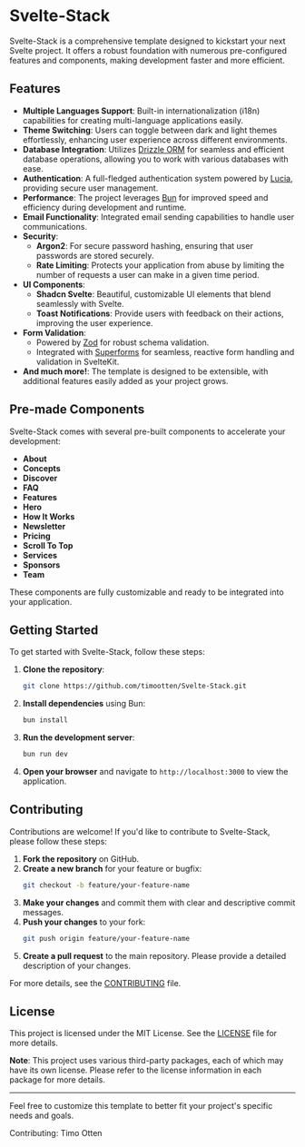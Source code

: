 # Svelte-Stack

Svelte-Stack is a comprehensive template designed to kickstart your next Svelte project. It offers a robust foundation with numerous pre-configured features and components, making development faster and more efficient.

## Features

- **Multiple Languages Support**: Built-in internationalization (i18n) capabilities for creating multi-language applications easily.
- **Theme Switching**: Users can toggle between dark and light themes effortlessly, enhancing user experience across different environments.
- **Database Integration**: Utilizes [Drizzle ORM](https://orm.drizzle.team/) for seamless and efficient database operations, allowing you to work with various databases with ease.
- **Authentication**: A full-fledged authentication system powered by [Lucia](https://lucia-auth.com/), providing secure user management.
- **Performance**: The project leverages [Bun](https://bun.sh/) for improved speed and efficiency during development and runtime.
- **Email Functionality**: Integrated email sending capabilities to handle user communications.
- **Security**:
  - **Argon2**: For secure password hashing, ensuring that user passwords are stored securely.
  - **Rate Limiting**: Protects your application from abuse by limiting the number of requests a user can make in a given time period.
- **UI Components**:
  - **Shadcn Svelte**: Beautiful, customizable UI elements that blend seamlessly with Svelte.
  - **Toast Notifications**: Provide users with feedback on their actions, improving the user experience.
- **Form Validation**:
  - Powered by [Zod](https://zod.dev/) for robust schema validation.
  - Integrated with [Superforms](https://github.com/ciscoheat/superforms) for seamless, reactive form handling and validation in SvelteKit.
- **And much more!**: The template is designed to be extensible, with additional features easily added as your project grows.

## Pre-made Components

Svelte-Stack comes with several pre-built components to accelerate your development:

- **About**
- **Concepts**
- **Discover**
- **FAQ**
- **Features**
- **Hero**
- **How It Works**
- **Newsletter**
- **Pricing**
- **Scroll To Top**
- **Services**
- **Sponsors**
- **Team**

These components are fully customizable and ready to be integrated into your application.

## Getting Started

To get started with Svelte-Stack, follow these steps:

1. **Clone the repository**:

   ```bash
   git clone https://github.com/timootten/Svelte-Stack.git
   ```

2. **Install dependencies** using Bun:

   ```bash
   bun install
   ```

3. **Run the development server**:

   ```bash
   bun run dev
   ```

4. **Open your browser** and navigate to `http://localhost:3000` to view the application.

## Contributing

Contributions are welcome! If you'd like to contribute to Svelte-Stack, please follow these steps:

1. **Fork the repository** on GitHub.
2. **Create a new branch** for your feature or bugfix:
   ```bash
   git checkout -b feature/your-feature-name
   ```
3. **Make your changes** and commit them with clear and descriptive commit messages.
4. **Push your changes** to your fork:
   ```bash
   git push origin feature/your-feature-name
   ```
5. **Create a pull request** to the main repository. Please provide a detailed description of your changes.

For more details, see the [CONTRIBUTING](CONTRIBUTING.md) file.

## License

This project is licensed under the MIT License. See the [LICENSE](LICENSE) file for more details.

**Note**: This project uses various third-party packages, each of which may have its own license. Please refer to the license information in each package for more details.

---

Feel free to customize this template to better fit your project's specific needs and goals.

Contributing: Timo Otten
